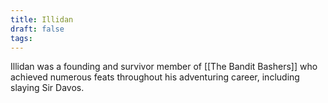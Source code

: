 ```yaml
---
title: Illidan
draft: false
tags:
---
```

 
Illidan was a founding and survivor member of [[The Bandit Bashers]] who achieved numerous feats throughout his adventuring career, including slaying Sir Davos. 